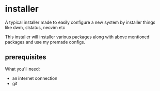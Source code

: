 # installer

A typical installer made to easily configure a new system by installer things like
dwm, slstatus, neovim etc

This installer will installer various packages along with above mentioned packages and use my premade configs.

## prerequisites 

What you'll need:
- an internet connection
- git 
